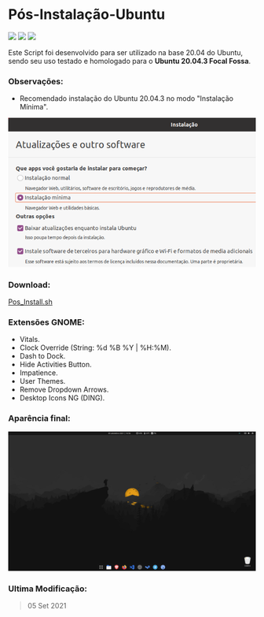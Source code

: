 # Pós-Instalação-Ubuntu #

<img src="https://img.shields.io/badge/License-GPLv3-blue.svg?style=for-the-badge"> <img src="https://img.shields.io/badge/Shell_Script-121011?style=for-the-badge&logo=gnu-bash&logoColor=white"> <img src="https://img.shields.io/badge/Ubuntu-E95420?style=for-the-badge&logo=ubuntu&logoColor=white">

Este Script foi desenvolvido para ser utilizado na base 20.04 do Ubuntu, sendo seu uso testado e homologado para o **Ubuntu 20.04.3 Focal Fossa**.

### Observações:

* Recomendado instalação do Ubuntu 20.04.3 no modo "Instalação Mínima".

![](files/minimal.png)

### Download:

[Pos_Install.sh](https://github.com/ciro-mota/Pos-Instalacao-Ubuntu/raw/master/.files/Pos_Install.sh)

### Extensões GNOME:

- Vitals.
- Clock Override (String: %d %B %Y  |  %H:%M).
- Dash to Dock.
- Hide Activities Button.
- Impatience.
- User Themes.
- Remove Dropdown Arrows.
- Desktop Icons NG (DING).
### Aparência final:

![](files/screenshot.png)

### Ultima Modificação:
>05 Set 2021
